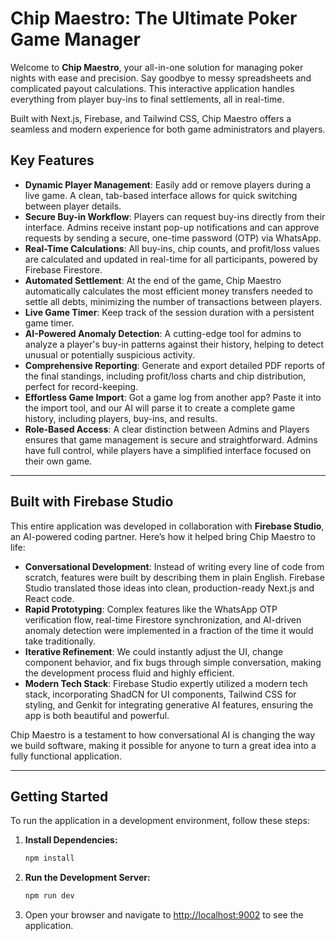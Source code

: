 
# Chip Maestro: The Ultimate Poker Game Manager

Welcome to **Chip Maestro**, your all-in-one solution for managing poker nights with ease and precision. Say goodbye to messy spreadsheets and complicated payout calculations. This interactive application handles everything from player buy-ins to final settlements, all in real-time.

Built with Next.js, Firebase, and Tailwind CSS, Chip Maestro offers a seamless and modern experience for both game administrators and players.

## Key Features

- **Dynamic Player Management**: Easily add or remove players during a live game. A clean, tab-based interface allows for quick switching between player details.
- **Secure Buy-in Workflow**: Players can request buy-ins directly from their interface. Admins receive instant pop-up notifications and can approve requests by sending a secure, one-time password (OTP) via WhatsApp.
- **Real-Time Calculations**: All buy-ins, chip counts, and profit/loss values are calculated and updated in real-time for all participants, powered by Firebase Firestore.
- **Automated Settlement**: At the end of the game, Chip Maestro automatically calculates the most efficient money transfers needed to settle all debts, minimizing the number of transactions between players.
- **Live Game Timer**: Keep track of the session duration with a persistent game timer.
- **AI-Powered Anomaly Detection**: A cutting-edge tool for admins to analyze a player's buy-in patterns against their history, helping to detect unusual or potentially suspicious activity.
- **Comprehensive Reporting**: Generate and export detailed PDF reports of the final standings, including profit/loss charts and chip distribution, perfect for record-keeping.
- **Effortless Game Import**: Got a game log from another app? Paste it into the import tool, and our AI will parse it to create a complete game history, including players, buy-ins, and results.
- **Role-Based Access**: A clear distinction between Admins and Players ensures that game management is secure and straightforward. Admins have full control, while players have a simplified interface focused on their own game.

---

## Built with Firebase Studio

This entire application was developed in collaboration with **Firebase Studio**, an AI-powered coding partner. Here’s how it helped bring Chip Maestro to life:

- **Conversational Development**: Instead of writing every line of code from scratch, features were built by describing them in plain English. Firebase Studio translated those ideas into clean, production-ready Next.js and React code.
- **Rapid Prototyping**: Complex features like the WhatsApp OTP verification flow, real-time Firestore synchronization, and AI-driven anomaly detection were implemented in a fraction of the time it would take traditionally.
- **Iterative Refinement**: We could instantly adjust the UI, change component behavior, and fix bugs through simple conversation, making the development process fluid and highly efficient.
- **Modern Tech Stack**: Firebase Studio expertly utilized a modern tech stack, incorporating ShadCN for UI components, Tailwind CSS for styling, and Genkit for integrating generative AI features, ensuring the app is both beautiful and powerful.

Chip Maestro is a testament to how conversational AI is changing the way we build software, making it possible for anyone to turn a great idea into a fully functional application.

---

## Getting Started

To run the application in a development environment, follow these steps:

1.  **Install Dependencies:**
    ```bash
    npm install
    ```

2.  **Run the Development Server:**
    ```bash
    npm run dev
    ```

3.  Open your browser and navigate to [http://localhost:9002](http://localhost:9002) to see the application.
